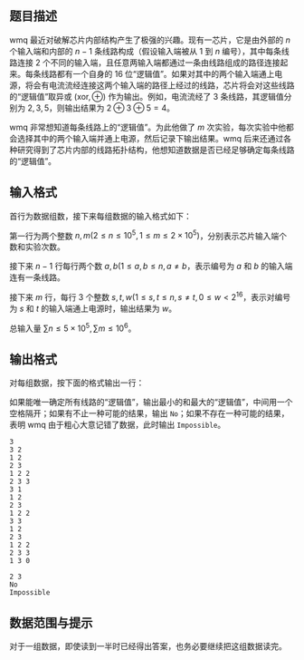 ## 题目描述

wmq 最近对破解芯片内部结构产生了极强的兴趣。现有一芯片，它是由外部的 $n$ 个输入端和内部的 $n-1$ 条线路构成（假设输入端被从 $1$ 到 $n$ 编号），其中每条线路连接 2 个不同的输入端，且任意两输入端都通过一条由线路组成的路径连接起来。每条线路都有一个自身的 16 位“逻辑值”。如果对其中的两个输入端通上电源，将会有电流流经连接这两个输入端的路径上经过的线路，芯片将会对这些线路的“逻辑值”取异或 $(\text{xor},\oplus)$ 作为输出。例如，电流流经了 3 条线路，其逻辑值分别为 $2,3,5$，则输出结果为 $2 \oplus 3 \oplus 5=4$。

wmq 非常想知道每条线路上的“逻辑值”。为此他做了 $m$ 次实验，每次实验中他都会选择其中的两个输入端并通上电源，然后记录下输出结果。wmq 后来还通过各种研究得到了芯片内部的线路拓扑结构，他想知道数据是否已经足够确定每条线路的“逻辑值”。


## 输入格式

首行为数据组数，接下来每组数据的输入格式如下：

第一行为两个整数 $n,m(2\leq n\leq 10^5,1\leq m\leq 2\times 10^5)​$，分别表示芯片输入端个数和实验次数。

接下来 $n-1$ 行每行两个数 $a,b(1\leq a,b\leq n,a\neq b$，表示编号为 $a$ 和 $b$ 的输入端连有一条线路。

接下来 $m$ 行，每行 3 个整数 $s,t,w(1\leq s,t\leq n,s\neq t,0\leq w<2^{16}$，表示对编号为 $s$ 和 $t$ 的输入端通上电源时，输出结果为 $w$。

总输入量 $\sum{n}≤5\times 10^5,\sum{m}≤10^6$。

## 输出格式

对每组数据，按下面的格式输出一行：

如果能唯一确定所有线路的“逻辑值”，输出最小的和最大的“逻辑值”，中间用一个空格隔开；如果有不止一种可能的结果，输出 `No`；如果不存在一种可能的结果，表明 wmq 由于粗心大意记错了数据，此时输出 `Impossible`。

```input1
3
3 2
1 2
2 3
1 2 2
2 3 3
3 1
1 2
2 3
1 2 2
3 3
1 2
2 3
1 2 2
2 3 3
1 3 0
```

```output1
2 3
No
Impossible
```

## 数据范围与提示

对于一组数据，即使读到一半时已经得出答案，也务必要继续把这组数据读完。

